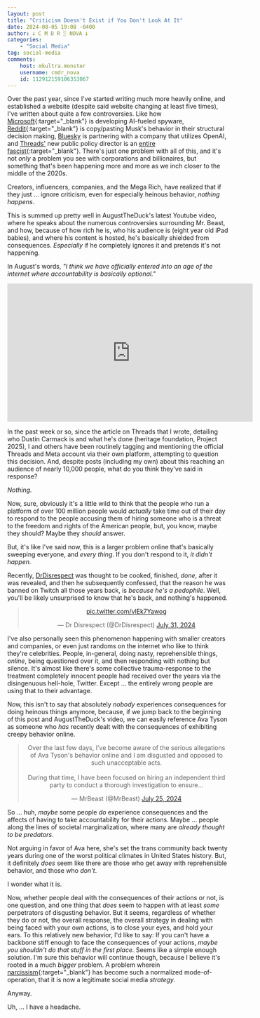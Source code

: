 ```yaml
---
layout: post
title: "Criticism Doesn't Exist if You Don't Look At It"
date: 2024-08-05 19:08 -0400
author: 𐕣 C M D R ░ NOVA 𐕣
categories:
    - "Social Media"
tag: social-media
comments:
    host: mkultra.monster
    username: cmdr_nova
    id: 112912159106353067
---
```


Over the past year, since I've started writing much more heavily online, and established a website (despite said website changing at least five times), I've written about quite a few controversies. Like how [Microsoft](https://www.malwarebytes.com/blog/news/2024/06/microsoft-recall-delayed-after-privacy-and-security-concerns){:target="_blank"} is developing AI-fueled spyware, [Reddit](https://www.reddit.com/r/reddit/comments/145bram/addressing_the_community_about_changes_to_our_api/){:target="_blank"} is copy/pasting Musk's behavior in their structural decision making, [Bluesky](https://www.nova-prime.net/social%20media/2024/07/31/bluesky-part-3-all-your-data-are-belong-to-us.html) is partnering with a company that utilizes OpenAI, and [Threads'](https://www.nova-prime.net/social%20media/2024/07/30/threads-project-2025.html) new public policy director is an [entire fascist](https://www.legistorm.com/person/bio/148744/Dustin_J_Carmack.html){:target="_blank"}. There's just one problem with all of this, and it's not *only* a problem you see with corporations and billionaires, but something that's been happening more and more as we inch closer to the middle of the 2020s.

Creators, influencers, companies, and the Mega Rich, have realized that if they just ... ignore criticism, even for especially heinous behavior, *nothing happens*.

This is summed up pretty well in AugustTheDuck's latest Youtube video, where he speaks about the numerous controversies surrounding Mr. Beast, and how, because of how rich he is, who his audience is (eight year old iPad babies), and where his content is hosted, he's basically shielded from consequences. *Especially* if he completely ignores it and pretends it's not happening.

In August's words, *"I think we have officially entered into an age of the internet where accountability is basically optional."*

<center>
<iframe width="560" height="315" src="https://www.youtube.com/embed/DisZLXORnNM?si=tBrsfOUbOfSk9YZz" title="YouTube video player" frameborder="0" allow="accelerometer; autoplay; clipboard-write; encrypted-media; gyroscope; picture-in-picture; web-share" referrerpolicy="strict-origin-when-cross-origin" allowfullscreen></iframe>
</center>

In the past week or so, since the article on Threads that I wrote, detailing who Dustin Carmack is and what he's done (heritage foundation, Project 2025), I and others have been routinely tagging and mentioning the official Threads and Meta account via their own platform, attempting to question this decision. And, despite posts (including my own) about this reaching an audience of nearly 10,000 people, what do you think they've said in response?

*Nothing.*

Now, sure, obviously it's a little wild to think that the people who run a platform of over 100 million people would *actually* take time out of their day to respond to the people accusing them of hiring someone who is a threat to the freedom and rights of the American people, but, you know, maybe they should? Maybe they *should* answer.

But, it's like I've said now, this is a larger problem online that's basically sweeping everyone, and *every thing*. If you don't respond to it, *it didn't happen.*

Recently, [DrDisrespect](https://www.nova-prime.net/controversy/2024/06/26/dr-disrespect-twitch-ban.html) was thought to be cooked, finished, *done*, after it was revealed, and then he subsequently confessed, that the reason he was banned on Twitch all those years back, is *because he's a pedophile*. Well, you'll be likely unsurprised to know that he's back, and nothing's happened.

<center>
<blockquote class="twitter-tweet"><p lang="zxx" dir="ltr"><a href="https://t.co/vlEk7Yawog">pic.twitter.com/vlEk7Yawog</a></p>&mdash; Dr Disrespect (@DrDisrespect) <a href="https://twitter.com/DrDisrespect/status/1818666012952477989?ref_src=twsrc%5Etfw">July 31, 2024</a></blockquote> <script async src="https://platform.twitter.com/widgets.js" charset="utf-8"></script> 
</center>

I've also personally seen this phenomenon happening with smaller creators and companies, or even just randoms on the internet who like to think they're celebrities. People, in-general, doing nasty, reprehensible things, *online*, being questioned over it, and then responding with nothing but silence. It's almost like there's some collective trauma-response to the treatment completely innocent people had received over the years via the disingenuous hell-hole, Twitter. Except ... the entirely wrong people are using that to their advantage.

Now, this isn't to say that absolutely *nobody* experiences consequences for doing heinous things anymore, because, if we jump back to the beginning of this post and AugustTheDuck's video, we can easily reference Ava Tyson as someone who *has* recently dealt with the consequences of exhibiting creepy behavior online.

<center>
<blockquote class="twitter-tweet"><p lang="en" dir="ltr">Over the last few days, I’ve become aware of the serious allegations of Ava Tyson&#39;s behavior online and I am disgusted and opposed to such unacceptable acts.<br><br>During that time, I have been focused on hiring an independent third party to conduct a thorough investigation to ensure…</p>&mdash; MrBeast (@MrBeast) <a href="https://twitter.com/MrBeast/status/1816299504674464113?ref_src=twsrc%5Etfw">July 25, 2024</a></blockquote> <script async src="https://platform.twitter.com/widgets.js" charset="utf-8"></script> 
</center>

So ... huh, *maybe* some people *do* experience consequences and the affects of having to take accountability for their actions. Maybe ... people along the lines of societal marginalization, where many are *already thought to be predators*.

Not arguing in favor of Ava here, she's set the trans community back twenty years during one of the worst political climates in United States history. But, it definitely *does* seem like there are those who get away with reprehensible behavior, and those who *don't*.

I wonder what it is.

Now, whether people deal with the consequences of their actions or not, is one question, and one thing that *does* seem to happen with at least *some* perpetrators of disgusting behavior. But it seems, regardless of whether they do or not, the overall response, the overall strategy in dealing with being faced with your own actions, is to close your eyes, and hold your ears. To this relatively new behavior, I'd like to say: If you can't have a backbone stiff enough to face the consequences of your actions, *maybe you shouldn't do that stuff in the first place.* Seems like a simple enough solution. I'm sure this behavior will continue though, because I believe it's rooted in a much *bigger* problem. A problem wherein [narcissism](https://en.wikipedia.org/wiki/Narcissism){:target="_blank"} has become such a normalized mode-of-operation, that it is now a legitimate social media *strategy*.

Anyway.

Uh, ... I have a headache.

